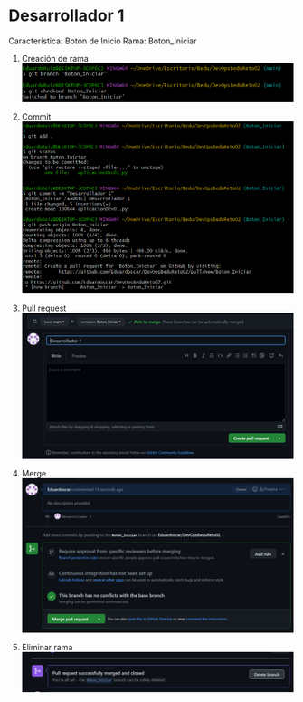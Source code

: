 # Desarrollador 1

Característica: Botón de Inicio
Rama: Boton_Iniciar

1. Creación de rama  
![Alt text](https://raw.githubusercontent.com/Eduardoscar/HSBC-BEDU/main/Postwork_Sesion_5/assets/Rama_Desarrollador_1.png?raw=true)

2. Commit   
![Alt text](https://raw.githubusercontent.com/Eduardoscar/HSBC-BEDU/main/Postwork_Sesion_5/assets/commit_Desarrollador_1.png?raw=true)

3. Pull request  
![Alt text](https://raw.githubusercontent.com/Eduardoscar/HSBC-BEDU/main/Postwork_Sesion_5/assets/Pull_request_Desarrollador_1.png?raw=true)

4. Merge  
![Alt text](https://raw.githubusercontent.com/Eduardoscar/HSBC-BEDU/main/Postwork_Sesion_5/assets/Merge_Desarrollador_1.png?raw=true)

5. Eliminar rama  
![Alt text](https://raw.githubusercontent.com/Eduardoscar/HSBC-BEDU/main/Postwork_Sesion_5/assets/Delete_Branch_Desarrollador_1.png?raw=true)

